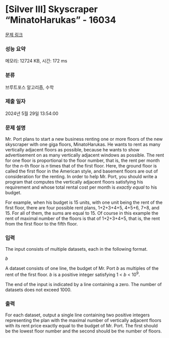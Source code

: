 # [Silver III] Skyscraper “MinatoHarukas” - 16034 

[문제 링크](https://www.acmicpc.net/problem/16034) 

### 성능 요약

메모리: 12724 KB, 시간: 172 ms

### 분류

브루트포스 알고리즘, 수학

### 제출 일자

2024년 5월 29일 13:54:00

### 문제 설명

<p>Mr. Port plans to start a new business renting one or more floors of the new skyscraper with one giga floors, MinatoHarukas. He wants to rent as many vertically adjacent floors as possible, because he wants to show advertisement on as many vertically adjacent windows as possible. The rent for one floor is proportional to the floor number, that is, the rent per month for the <i>n</i>-th floor is <i>n</i> times that of the first floor. Here, the ground floor is called the first floor in the American style, and basement floors are out of consideration for the renting. In order to help Mr. Port, you should write a program that computes the vertically adjacent floors satisfying his requirement and whose total rental cost per month is <em>exactly equal</em> to his budget.</p>

<p>For example, when his budget is 15 units, with one unit being the rent of the first floor, there are four possible rent plans, 1+2+3+4+5, 4+5+6, 7+8, and 15. For all of them, the sums are equal to 15. Of course in this example the rent of maximal number of the floors is that of 1+2+3+4+5, that is, the rent from the first floor to the fifth floor.</p>

### 입력 

 <p>The input consists of multiple datasets, each in the following format.</p>

<pre><i>b</i></pre>

<p>A dataset consists of one line, the budget of Mr. Port <i>b</i> as multiples of the rent of the first floor. <i>b</i>  is a positive integer satisfying 1 < <i>b</i> < 10<sup>9</sup>.</p>

<p>The end of the input is indicated by a line containing a zero. The number of datasets does not exceed 1000.</p>

### 출력 

 <p>For each dataset, output a single line containing two positive integers representing the plan with the maximal number of vertically adjacent floors with its rent price exactly equal to the budget of Mr. Port. The first should be the lowest floor number and the second should be the number of floors.</p>

